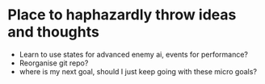 # Place to haphazardly throw ideas and thoughts
- Learn to use states for advanced enemy ai, events for performance?
- Reorganise git repo?
- where is my next goal, should I just keep going with these micro goals?
